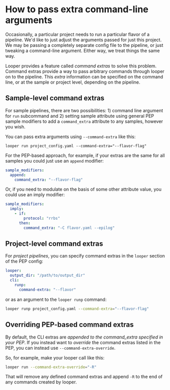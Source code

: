 # How to pass extra command-line arguments

Occasionally, a particular project needs to run a particular flavor of a pipeline. We'd like to just adjust the arguments passed for just this project. 
We may be passing a completely separate config file to the pipeline, or just tweaking a command-line argument. Either way, we treat things the same way.

Looper provides a feature called *command extras* to solve this problem. Command extras provide a way to pass arbitrary commands through looper on to the pipeline. This *extra* information can be specified on the command line, or at the sample or project level, depending on the pipeline.

## Sample-level command extras

For sample pipelines, there are two possibilities: 1) command line argument  for `run` subcommand and 2) setting sample attribute using general PEP sample modifiers to add a `command_extra` attribute to any samples, however you wish. 

You can pass extra arguments using `--command-extra` like this:

```
looper run project_config.yaml --command-extra="--flavor-flag"
```

For the PEP-based approach, for example, if your extras are the same for all samples you could just use an `append` modifier:


```yaml
sample_modifiers:
  append:
    command_extra: "--flavor-flag"
```

Or, if you need to modulate on the basis of some other attribute value, you could use an imply modifier:


```yaml
sample_modifiers:
  imply:
    - if:
        protocol: "rrbs"
      then:
        command_extra: "-C flavor.yaml --epilog"
```

## Project-level command extras

For *project pipelines*, you can specify command extras in the `looper` section of the PEP config:

```yaml
looper:
  output_dir: "/path/to/output_dir"
  cli:
    runp:
      command-extra: "--flavor"
```

or as an argument to the `looper runp` command:


```bash
looper runp project_config.yaml --command-extra="--flavor-flag"
```


## Overriding PEP-based command extras

By default, the CLI extras are *appended to the command_extra specified in your PEP*. If you instead want to *override* the command extras listed in the PEP, you can instead use `--command-extra-override`.

So, for example, make your looper call like this:

```bash
looper run --command-extra-override="-R"
```

That will remove any defined command extras and append `-R` to the end of any commands created by looper.
